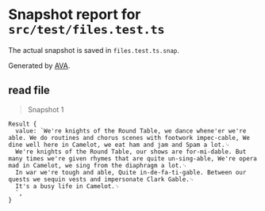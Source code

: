 # Snapshot report for `src/test/files.test.ts`

The actual snapshot is saved in `files.test.ts.snap`.

Generated by [AVA](https://ava.li).

## read file

> Snapshot 1

    Result {
      value: `We're knights of the Round Table, we dance whene'er we're able. We do routines and chorus scenes with footwork impec-cable, We dine well here in Camelot, we eat ham and jam and Spam a lot.␊
      We're knights of the Round Table, our shows are for-mi-dable. But many times we're given rhymes that are quite un-sing-able, We're opera mad in Camelot, we sing from the diaphragm a lot.␊
      In war we're tough and able, Quite in-de-fa-ti-gable. Between our quests we sequin vests and impersonate Clark Gable.␊
      It's a busy life in Camelot.␊
      `,
    }
